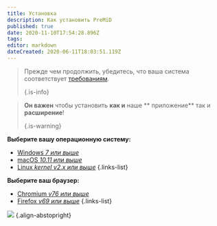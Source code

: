 ```yaml
---
title: Установка
description: Как установить PreMiD
published: true
date: 2020-11-10T17:54:28.896Z
tags:
editor: markdown
dateCreated: 2020-06-11T18:03:51.119Z
---
```


> Прежде чем продолжить, убедитесь, что ваша система соответствует [требованиям](/install/requirements). 
> 
> {.is-info}

> **Он важен** чтобы установить **как и** наше ** приложение** так и **расширение**! 
> 
> {.is-warning}

**Выберите вашу операционную систему:**
- [Windows *7 или выше*](/install/windows)
- [macOS *10.11 или выше*](/install/macos)
- [Linux *kernel v2.x или выше*](/install/linux)
{.links-list}

**Выберите ваш браузер:**
- [Chromium *v76 или выше*](/install/chromium)
- [Firefox *v69 или выше*](/install/firefox)
{.links-list}

![](https://a.icons8.com/ajlQdsfa/FZhYWV/svg.svg) {.align-abstopright}